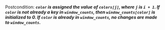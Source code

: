Postcondition: ***`color` is assigned the value of `colors[j]`, where `j` is `i + 1`. If `color` is not already a key in `window_counts`, then `window_counts[color]` is initialized to 0. If `color` is already in `window_counts`, no changes are made to `window_counts`.***